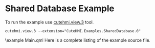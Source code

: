 # Shared Database Example

To run the example use [cutehmi.view.3](../../../../tools/cutehmi.view.3/) tool.
```
cutehmi.view.3 --extension="CuteHMI.Examples.SharedDatabase.0"
```

\example Main.qml
Here is a complete listing of the example source file.

